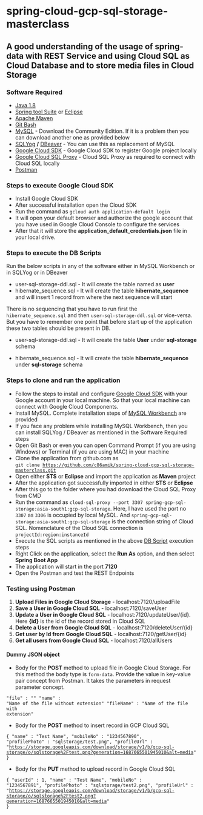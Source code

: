# spring-cloud-gcp-sql-storage-masterclass

## A good understanding of the usage of spring-data with REST Service and using Cloud SQL as Cloud Database and to store media files in Cloud Storage

### Software Required
* [Java 1.8](https://www.oracle.com/in/java/technologies/javase/javase8-archive-downloads.html)
* [Spring tool Suite](https://spring.io/tools) or [Eclipse](https://www.eclipse.org/downloads/packages/)
* [Apache Maven](https://maven.apache.org/download.cgi)
* [Git Bash](https://git-scm.com/downloads)
* [MySQL](https://dev.mysql.com/downloads/mysql/) - Download the Community Edition. If it is a problem then you can download another one as provided below
* [SQLYog](https://sqlyog.en.softonic.com/) <strong>/</strong> [DBeaver](https://dbeaver.io/download/) - You can use this as replacement of MySQL
* [Google Cloud SDK](https://cloud.google.com/sdk/docs/install) - Google Cloud SDK to register Google project locally
* [Google Cloud SQL Proxy](https://cloud.google.com/sql/docs/mysql/sql-proxy#install) - Cloud SQL Proxy as required to connect with Cloud SQL locally
* [Postman](https://www.postman.com/downloads/)

### Steps to execute Google Cloud SDK
* Install Google Cloud SDK
* After successful installation open the Cloud SDK
* Run the command as `gcloud auth application-default login`
* It will open your default browser and authorize the google account that you have used in Google Cloud Console to configure the services
* After that it will store the <strong>application_default_credentials.json</strong> file in your local drive.

### Steps to execute the DB Scripts
Run the below scripts in any of the software either in MySQL Workbench or in SQLYog or in DBeaver

* user-sql-storage-ddl.sql - It will create the table named as <strong>user</strong>
* hibernate_sequence.sql - It will create the table <strong>hibernate_sequence</strong> and will insert 1 record from where the next sequence will start

There is no sequencing that you have to run first the `hibernate_sequence.sql` and then `user-sql-storage-ddl.sql` or vice-versa. But you have to remember one point that before start up of the application these two tables should be present in DB.

* user-sql-storage-ddl.sql - It will create the table <strong>User</strong> under <strong>sql-storage</strong> schema

* hibernate_sequence.sql - It will create the table <strong>hibernate_sequence</strong> under <strong>sql-storage</strong> schema

### Steps to clone and run the application
* Follow the steps to install and configure [Google Cloud SDK](https://github.com/c86amik/spring-cloud-gcp-sql-storage-masterclass#steps-to-execute-google-cloud-sdk) with your Google account in your local machine. So that your local machine can connect with Google Cloud Components.
* Install MySQL. Complete installation steps of [MySQL Workbench](https://www.sqlshack.com/how-to-install-mysql-database-server-8-0-19-on-windows-10/) are provided
* If you face any problem while installing MySQL Workbench, then you can install SQLYog / DBeaver as mentioned in the Software Required steps
* Open Git Bash or even you can open Command Prompt (if you are using Windows) or Terminal (if you are using MAC) in your machine
* Clone the application from github.com as   
<code>git clone https://github.com/c86amik/spring-cloud-gcp-sql-storage-masterclass.git</code>
* Open either <strong>STS</strong> or <strong>Eclipse</strong> and import the application as <strong>Maven</strong> project
* After the application got successfully imported in either <strong>STS</strong> or <strong>Eclipse</strong>
* After this go to the folder where you had download the Cloud SQL Proxy from CMD
* Run the command as `cloud-sql-proxy --port 3307 spring-gcp-sql-storage:asia-south1:gcp-sql-storage`. Here, I have used the port no `3307` as `3306` is occupied by local MySQL. And `spring-gcp-sql-storage:asia-south1:gcp-sql-storage` is the connection string of Cloud SQL. Nomenclature of the Cloud SQL connection is `projectId:region:instanceId`
* Execute the SQL scripts as mentioned in the above [DB Script](https://github.com/c86amik/spring-cloud-gcp-sql-storage-masterclass#steps-to-execute-the-db-scripts) execution steps
* Right Click on the application, select the <strong>Run As</strong> option, and then select <strong>Spring Boot App</strong>
* The application will start in the port <strong>7120</strong>
* Open the Postman and test the REST Endpoints

### Testing using Postman
<ol>
<li><strong>Upload Files in Google Cloud Storage</strong> - localhost:7120/uploadFile</li>
<li><strong>Save a User in Google Cloud SQL</strong> - localhost:7120/saveUser</li>
<li><strong>Update a User in Google Cloud SQL</strong> - localhost:7120/updateUser/{id}. Here <strong>{id}</strong> is the id of the record stored in Cloud SQL</li>
<li><strong>Delete a User from Google Cloud SQL</strong> - localhost:7120/deleteUser/{id}</li>
<li><strong>Get user by Id from Google Cloud SQL</strong> - localhost:7120/getUser/{id}</li>
<li><strong>Get all users from Google Cloud SQL</strong> - localhost:7120/allUsers</li>
</ol>

#### Dummy JSON object
* Body for the <strong>POST</strong> method to upload file in Google Cloud Storage. For this method the body type is `form-data`. Provide the value in key-value pair concept from Postman. It takes the parameters in request parameter concept.

<code>"file" : "<Uplaod a file from your local system>"
"name" : "Name of the file without extension"
"fileName" : "Name of the file with extension"</code>

* Body for the <strong>POST</strong> method to insert record in GCP Cloud SQL
 
<code>{
	"name" : "Test Name",
	"mobileNo" : "1234567890",
	"profilePhoto" : "sqlstorage/test.png",
	"profileUrl" : "https://storage.googleapis.com/download/storage/v1/b/gcp-sql-storage/o/sqlstorage%2Ftest.png?generation=1687665501945010&alt=media"
}</code>

* Body for the <strong>PUT</strong> method to upload record in Google Cloud SQL

<code>{
	"userId" : 1,
	"name" : "Test Name",
	"mobileNo" : "1234567891",
	"profilePhoto" : "sqlstorage/test2.png",
	"profileUrl" : "https://storage.googleapis.com/download/storage/v1/b/gcp-sql-storage/o/sqlstorage%2Ftest2.png?generation=1687665501945010&alt=media"
}</code>
